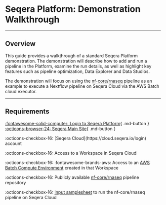 # Seqera Platform: Demonstration Walkthrough

---

## Overview

<!-- ![Seqera biotech stack](assets/seqera-biotech-stack.png){ .right .image} -->
<!-- <img src="assets/seqera-biotech-stack.png" alt="Seqera biotech stack" style="float: right; width: 50%; margin-left: 30px; margin-bottom: 20px;"> -->

This guide provides a walkthrough of a standard Seqera Platform demonstration. The demonstration will describe how to add and run a pipeline in the Platform, examine the run details, as well as highlight key features such as pipeline optimization, Data Explorer and Data Studios.

The demonstration will focus on using the [nf-core/rnaseq](https://github.com/nf-core/rnaseq) pipeline as an example to execute a Nextflow pipeline on Seqera Cloud via the AWS Batch cloud executor.

<div style="clear: both;"></div>

---

## Requirements

[:fontawesome-solid-computer: Login to Seqera Platform](https://cloud.seqera.io){ .md-button } [:octicons-browser-24: Seqera Main Site](https://seqera.io){ .md-button }

<div style="clear: both;"></div>
:octicons-checkbox-16: [Seqera Cloud](https://cloud.seqera.io/login) account

:octicons-checkbox-16: Access to a Workspace in Seqera Cloud

:octicons-checkbox-16: :fontawesome-brands-aws: Access to an [AWS Batch Compute Environment](https://docs.seqera.io/platform/23.4.0/compute-envs/aws-batch) created in that Workspace

:octicons-checkbox-16: Publicly available [nf-core/rnaseq](https://github.com/nf-core/rnaseq) pipeline repository

:octicons-checkbox-16: [Input samplesheet](./samplesheet_test.csv) to run the nf-core/rnaseq pipeline on Seqera Cloud

